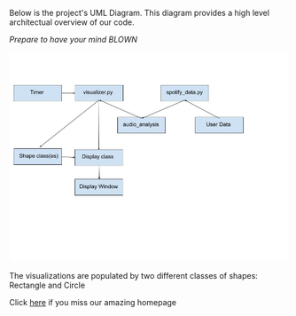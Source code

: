 Below is the project's UML Diagram.  This diagram provides a high level architectual overview of our code.

*Prepare to have your mind BLOWN*

![UML_Diagram](https://github.com/sd19spring/Audio-Visualization/blob/master/docs/UML%20V1.jpg)

The visualizations are populated by two different classes of shapes: Rectangle and Circle

Click [here](home_page.md) if you miss our amazing homepage
